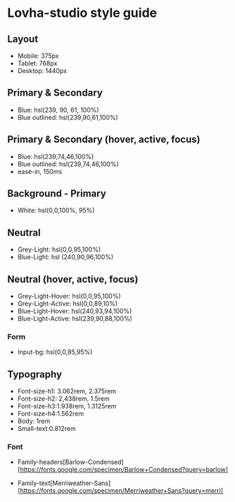 # Lovha-studio style guide

## Layout

- Mobile: 375px
- Tablet: 768px
- Desktop: 1440px

## Primary & Secondary

- Blue: hsl(239, 90, 61, 100%)
- Blue outlined: hsl(239,90,61,100%)

## Primary & Secondary (hover, active, focus)

- Blue: hsl(239,74,46,100%)
- Blue outlined: hsl(239,74,46,100%)
- ease-in, 150ms

## Background - Primary

- White: hsl(0,0,100%, 95%)

## Neutral

- Grey-Light: hsl(0,0,95,100%)
- Blue-Light: hsl (240,90,96,100%)

## Neutral (hover, active, focus)

- Grey-Light-Hover: hsl(0,0,95,100%)
- Grey-Light-Active: hsl(0,0,89,10%)
- Blue-Light-Hover: hsl(240,93,94,100%)
- Blue-Light-Active: hsl(239,90,88,100%)

### Form

- Input-bg: hsl(0,0,85,95%)

## Typography

- Font-size-h1: 3.062rem, 2.375rem
- Font-size-h2: 2,438rem, 1.5rem
- Font-size-h3:1.938rem, 1.3125rem
- Font-size-h4:1.562rem
- Body: 1rem
- Small-text:0.812rem

### Font

- Family-headers[Barlow-Condensed][https://fonts.google.com/specimen/Barlow+Condensed?query=barlow]

- Family-text[Merriweather-Sans][https://fonts.google.com/specimen/Merriweather+Sans?query=merri]
